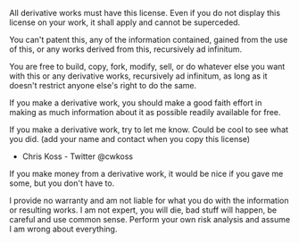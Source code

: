 All derivative works must have this license.  Even if you do not display this license on your work, it shall apply and cannot be superceded.

You can't patent this, any of the information contained, gained from the use of this, or any works derived from this, recursively ad infinitum. 

You are free to build, copy, fork, modify, sell, or do whatever else you want with this or any derivative works, recursively ad infinitum, as long as it doesn't restrict anyone else's right to do the same. 

If you make a derivative work, you should make a good faith effort in making as much information about it as possible readily available for free. 

If you make a derivative work, try to let me know.  Could be cool to see what you did. (add your name and contact when you copy this license)
- Chris Koss - Twitter @cwkoss

If you make money from a derivative work, it would be nice if you gave me some, but you don't have to.

I provide no warranty and am not liable for what you do with the information or resulting works.  I am not expert, you will die, bad stuff will happen, be careful and use common sense. Perform your own risk analysis and assume I am wrong about everything.
